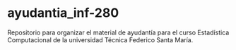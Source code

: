 # ayudantia_inf-280
Repositorio para organizar el material de ayudantía para el curso Estadística Computacional de la universidad Técnica Federico Santa María.
